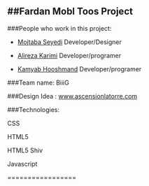 ##Fardan Mobl Toos Project
---------------------------
###People who work in this project:

* [Mojtaba Seyedi](https://github.com/seyedi) Developer/Designer

* [Alireza Karimi](https://github.com/AlirezaKarimi) Developer/programer

* [Kamyab Hooshmand](https://github.com/Kamyab-H) Developer/programer


###Team name: BiiiG

###Design Idea : www.ascensionlatorre.com

###Technologies:

CSS

HTML5

HTML5 Shiv

Javascript 

=================